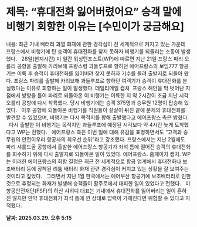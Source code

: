 # **제목: “휴대전화 잃어버렸어요” 승객 말에 비행기 회항한 이유는 [수민이가 궁금해요]**

  내용: 최근 기내 배터리 과열 화재에 관한 경각심이 전 세계적으로 커지고 있는 가운데 프랑스에서 비행기에 탄 승객이 휴대전화를 찾지 못하자 비행기를 되돌리는 소동이 발생했다.     28일(현지시간) 미 일간 워싱턴포스트(WP)에 따르면 지난 21일 프랑스 파리 오를리 공항을 출발해 카리브해 프랑스령 과들루프로 향하던 에어프랑스의 보잉777 항공기는 이륙 후 승객이 휴대전화를 잃어버려 찾지 못하자 기수를 돌려 출발지로 되돌아 왔다.       프랑스 파리를 출발해 카리브해 과들루프로 향하던 여객기가 승객이 휴대전화를 분실했다는 이유로 회항하는 일이 발생했다. 데일리메일 캡처     프랑스 해안을 막 벗어난 지점에서 방향을 틀어 파리로 되돌아온 이 비행기는 이륙한 지 약 2시간이 조금 지난 시각 오를리 공항에 다시 착륙했다. 당시 비행기에는 승객 375명과 승무원 12명이 탑승해 있었다.     이후 공항에 되돌아온 비행기를 직원들이 샅샅이 뒤진 끝에 문제의 휴대전화를 발견할 수 있었으며, 비행기는 다시 목적지를 향해 출발했다고 에어프랑스 측은 밝혔다.     다시 출발한 이 비행기는 목적지인 과들루프에 예정된 시각보다 약 4시간 늦게 도착했다고 WP는 전했다.     에어프랑스 측은 이번 일에 대해 유감을 표명하면서도 “고객과 승무원의 안전이우리 항공사의 최우선 순위”라고 강조했다. 프랑스에서는 지난 2월에도 파리 샤를드골 공항에서 출발한 에어프랑스 항공기가 좌석 틈에 떨어진 승객의 휴대전화를 회수하기 위해 다시 출발지로 되돌아온 일이 있었다.       에어프랑스. 홈페이지 캡처.    WP는 이러한 에어프랑스의 회항 결정은 최근 전 세계적으로 항공 업계에서 휴대전화나 보조배터리 등에 장착된 리튬 배터리 화재 관련 경각심이 커지고 있는 상황을 잘 보여주는 것이라고 짚었다.     그러면서 지난 1월 한국에서는 에어부산 항공기에 보조배터리로 인한 것으로 추정되는 화재가 발생해 승객들이 활주로에서 대피한 일이 있었다고 전했다.     미 항공안전재단(FSF)의 하산 샤히디 대표는 기내에서 휴대전화를 잃어버리는 일이 흔하진 않지만 만약 휴대전화가 좌석 틈에 낀 상태로 압력이 가해진다면 위험할 수 있다고 지적했다.

  **날짜: 2025.03.29. 오후 5:15**